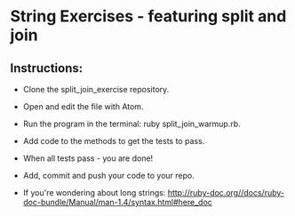 # String Exercises - featuring split and join

## Instructions:

* Clone the split_join_exercise repository.
* Open and edit the file with Atom.
* Run the program in the terminal: ruby split_join_warmup.rb.
* Add code to the methods to get the tests to pass.
* When all tests pass - you are done!
* Add, commit and push your code to your repo.

* If you're wondering about long strings: http://ruby-doc.org//docs/ruby-doc-bundle/Manual/man-1.4/syntax.html#here_doc
